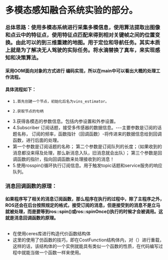 # 多模态感知融合系统实验的部分。

### 总体思路：使用多模态系统进行采集多模信息，使用算法提取出图像和点云中的特征点，使用特征点匹配来得到相对关键帧之间的位置变换。由此可以的到三维重建的地图。用于定位和导航任务。其实本质上就是为了解决无人驾驶的实际任务。将水滴替换了真车，来实现感知和决策算法。

#### 采用OOM面向对象的方式进行 编码实现，所以在main中可以看出大概的处理工作流程。
####  具体流程如下：
*     1.首先创建一个节点，初始化后名为vins_estimator。
*     2.获取节点的句柄   
*    3.获得各模态的参数信息。包括内参设置和外参设置。
*    4.Subscriber 订阅话题，接受多传感器的数据信息。---主要参数是订阅的话题名称， 订阅的频率，函数指针（回调函数）-将传进来的数据信息给到回调函数，进行后面的处理。
*  第一个参数是订阅话题的名称；
        第二个参数是订阅队列的长度；（如果收到的消息都没来得及处理，那么新消息入队，旧消息就会出队）；
        第三个参数是回调函数的指针，指向回调函数来处理接收到的消息！
*  5.使用rosspin()循环执行订阅信息。用于触发topic话题和service服务的响应队列。
    
### 消息回调函数的原理：
####    如果程序写了相关的消息订阅函数，那么程序在执行的过程中，除了主程序之外，ROS还会在后台按照规定的格式，接受订阅的消息，但是接受到的消息不是立马就被处理，而是要等到ros::spin()或ros::spinOnce()执行的时候才会被调用。这就是消息回调函数的原理。

##
*  在使用ceres库进行构造代价函数结构体
*  这里的使用了仿函数的技巧，即在CostFunction结构体内，对（）进行重载，这样的话，该结构体的一个实例就能具有类似一个函数的性质，在代码编写过程中就能当做一个函数一样来使用。





